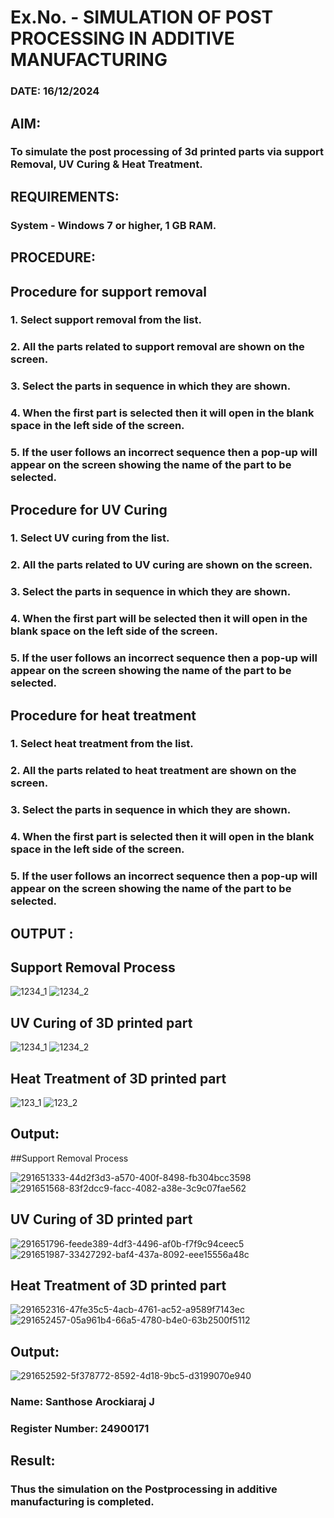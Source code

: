# Ex.No.  - SIMULATION OF POST PROCESSING IN ADDITIVE MANUFACTURING

### DATE: 16/12/2024

## AIM: 
### To simulate the post processing of 3d printed parts via support Removal, UV Curing & Heat Treatment.

## REQUIREMENTS:
### System - Windows 7 or higher, 1 GB RAM.

## PROCEDURE:

## Procedure for support removal
### 1.	Select support removal from the list.
### 2.	All the parts related to support removal are shown on the screen.
### 3.	Select the parts in sequence in which they are shown.
### 4.	When the first part is selected then it will open in the blank space in the left side of the screen.
### 5.	If the user follows an incorrect sequence then a pop-up will appear on the screen showing the name of the part to be selected.

## Procedure for UV Curing
### 1.	Select UV curing from the list.
### 2.	All the parts related to UV curing are shown on the screen.
### 3.	Select the parts in sequence in which they are shown.
### 4.	When the first part will be selected then it will open in the blank space on the left side of the screen.
### 5.	If the user follows an incorrect sequence then a pop-up will appear on the screen showing the name of the part to be selected.

## Procedure for heat treatment
### 1.	Select heat treatment from the list.
### 2.	All the parts related to heat treatment are shown on the screen.
### 3.	Select the parts in sequence in which they are shown.
### 4.	When the first part is selected then it will open in the blank space in the left side of the screen.
### 5.	If the user follows an incorrect sequence then a pop-up will appear on the screen showing the name of the part to be selected.

## OUTPUT :

## Support Removal Process
![1234_1](https://github.com/Sellakumar1987/Ex.No.9---SIMULATION-OF-POST--PROCESSING-IN-ADDITIVE-MANUFACTURING/assets/113594316/772fb2a3-62b2-4654-8777-d06c89da300e)
![1234_2](https://github.com/Sellakumar1987/Ex.No.9---SIMULATION-OF-POST--PROCESSING-IN-ADDITIVE-MANUFACTURING/assets/113594316/54ddd8f1-cf4e-4812-9573-129f16839b59)

## UV Curing of 3D printed part
![1234_1](https://github.com/Sellakumar1987/Ex.No.9---SIMULATION-OF-POST--PROCESSING-IN-ADDITIVE-MANUFACTURING/assets/113594316/b8aaa899-f319-4192-9dd7-126717137bfd)
![1234_2](https://github.com/Sellakumar1987/Ex.No.9---SIMULATION-OF-POST--PROCESSING-IN-ADDITIVE-MANUFACTURING/assets/113594316/5fa69c3d-4e61-4226-b2ad-b0765c0cd498)

## Heat Treatment of 3D printed part
![123_1](https://github.com/Sellakumar1987/Ex.No.9---SIMULATION-OF-POST--PROCESSING-IN-ADDITIVE-MANUFACTURING/assets/113594316/22c2fbe1-2159-46bf-b6aa-d7704484aa8a)
![123_2](https://github.com/Sellakumar1987/Ex.No.9---SIMULATION-OF-POST--PROCESSING-IN-ADDITIVE-MANUFACTURING/assets/113594316/2801d001-e6cd-4b6c-9d5f-712067d3bc3c)

## Output:
##Support Removal Process

![291651333-44d2f3d3-a570-400f-8498-fb304bcc3598](https://github.com/user-attachments/assets/ba0078a3-8416-4d5d-84fa-06832b965147)![291651568-83f2dcc9-facc-4082-a38e-3c9c07fae562](https://github.com/user-attachments/assets/a6b4fdf7-c9af-482a-90cb-db40535b6a12)

## UV Curing of 3D printed part

![291651796-feede389-4df3-4496-af0b-f7f9c94ceec5](https://github.com/user-attachments/assets/7234c04e-5acb-4147-8bf1-3438bfb5cea2)
![291651987-33427292-baf4-437a-8092-eee15556a48c](https://github.com/user-attachments/assets/d5ab9c6a-89a5-4f26-a8fe-6a65a16ff4d6)

## Heat Treatment of 3D printed part
![291652316-47fe35c5-4acb-4761-ac52-a9589f7143ec](https://github.com/user-attachments/assets/4f9e0961-24cd-45d4-b956-1e07e7eb8cb7)
![291652457-05a961b4-66a5-4780-b4e0-63b2500f5112](https://github.com/user-attachments/assets/bf2848d5-03a5-40cc-a806-ce01ce4d6307)



## Output:

![291652592-5f378772-8592-4d18-9bc5-d3199070e940](https://github.com/user-attachments/assets/98bd452d-a047-4e58-9c9d-3b8830140af7)

### Name: Santhose Arockiaraj J
### Register Number: 24900171

## Result: 
### Thus the simulation on the Postprocessing in additive manufacturing is completed.
